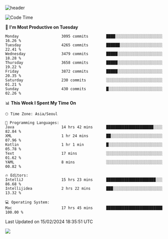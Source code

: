![header](https://capsule-render.vercel.app/api?type=Egg&color=timeAuto&height=300&section=header&text=PoPo&fontSize=90&animation=fadeIn)

  <!--START_SECTION:waka-->
![Code Time](http://img.shields.io/badge/Code%20Time-1%2C486%20hrs%2012%20mins-blue)

📅 **I'm Most Productive on Tuesday** 

```text
Monday                   3095 commits        ████░░░░░░░░░░░░░░░░░░░░░   16.26 % 
Tuesday                  4265 commits        ██████░░░░░░░░░░░░░░░░░░░   22.41 % 
Wednesday                3479 commits        █████░░░░░░░░░░░░░░░░░░░░   18.28 % 
Thursday                 3658 commits        █████░░░░░░░░░░░░░░░░░░░░   19.22 % 
Friday                   3872 commits        █████░░░░░░░░░░░░░░░░░░░░   20.35 % 
Saturday                 230 commits         ░░░░░░░░░░░░░░░░░░░░░░░░░   01.21 % 
Sunday                   430 commits         █░░░░░░░░░░░░░░░░░░░░░░░░   02.26 % 
```


📊 **This Week I Spent My Time On** 

```text
🕑︎ Time Zone: Asia/Seoul

💬 Programming Languages: 
Java                     14 hrs 42 mins      █████████████████████░░░░   82.84 % 
XML                      1 hr 24 mins        ██░░░░░░░░░░░░░░░░░░░░░░░   07.96 % 
Kotlin                   1 hr 1 min          █░░░░░░░░░░░░░░░░░░░░░░░░   05.78 % 
Text                     17 mins             ░░░░░░░░░░░░░░░░░░░░░░░░░   01.62 % 
YAML                     8 mins              ░░░░░░░░░░░░░░░░░░░░░░░░░   00.82 % 

🔥 Editors: 
IntelliJ                 15 hrs 23 mins      ██████████████████████░░░   86.68 % 
Intellijidea             2 hrs 22 mins       ███░░░░░░░░░░░░░░░░░░░░░░   13.32 % 

💻 Operating System: 
Mac                      17 hrs 45 mins      █████████████████████████   100.00 % 
```


 Last Updated on 15/02/2024 18:35:51 UTC
<!--END_SECTION:waka-->



<img src="https://capsule-render.vercel.app/api?type=Egg&color=timeAuto&height=300&section=footer&text=PoPo&fontSize=90&animation=fadeIn&reversal=true" />
